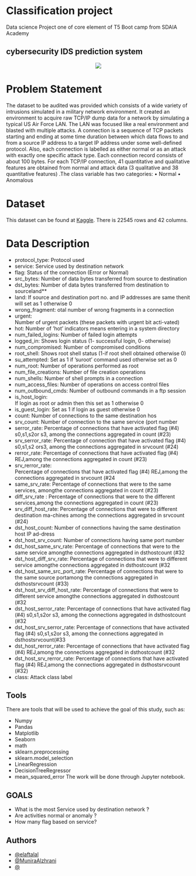 
# Classification project
Data science Project one of core element of T5 Boot camp from SDAIA Academy
## cybersecurity IDS prediction system
<p align="center" width="100%">
<img src="https://reciprocity.com/wp-content/uploads/2021/06/resource_advanced-persistent-threat-cybersecurity_featured-img_730x270.jpg"/>
</p>

# Problem Statement

The dataset to be audited was provided which consists of a wide variety of intrusions simulated in a military network environment. It created an environment to acquire raw TCP/IP dump data for a network by simulating a typical US Air Force LAN. The LAN was focused like a real environment and blasted with multiple attacks. A connection is a sequence of TCP packets starting and ending at some time duration between which data flows to and from a source IP address to a target IP address under some well-defined protocol. Also, each connection is labelled as either normal or as an attack with exactly one specific attack type. Each connection record consists of about 100 bytes.
For each TCP/IP connection, 41 quantitative and qualitative features are obtained from normal and attack data (3 qualitative and 38 quantitative features) .The class variable has two categories:
• Normal
• Anomalous

# Dataset
 This dataset can be found at [Kaggle](https://www.kaggle.com/sampadab17/network-intrusion-detection).
There is 22545 rows and 42 columns.

# Data Description

 - protocol_type: 
 Protocol used
 - service:
 Service used by destination network
 - flag:
 Status of the connection (Error or Normal)
 - src_bytes:
 Number of data bytes transferred from source to destination
 - dst_bytes:
 Number of data bytes transferred from destination to sourceland**
 - land:
 If source and destination port no. and IP addresses are same thenit will set as 1 otherwise 0
 - wrong_fragment:
 otal number of wrong fragments in a connection
 - urgent:  
 Number of urgent packets (these packets with urgent bit acti-vated)
 - hot:
 Number of ’hot’ indicators means entering in a system directory
 - num_failed_logins:
 Number of failed login attempts
 - logged_in:
 Shows login status (1- successful login, 0- otherwise)
 - num_compromised:
 Number of compromised conditions
 - root_shell:
 Shows root shell status (1-if root shell obtained otherwise 0)
 - su_attempted:
 Set as 1 if ’suroot’ command used otherwise set as 0
 - num_root:
 Number of operations performed as root
 - num_file_creations:
 Number of file creation operations
 - num_shells:
 Number of shell prompts in a connection 
 - num_access_files:
 Number of operations on access control files
 - num_outbound_cmds:
 Number of outbound commands in a ftp session
 - is_host_login:  
 If login as root or admin then this set as 1 otherwise 0
 - is_guest_login:
 Set as 1 if login as guest otherwise 0
 - count:
 Number of connections to the same destination hos
 - srv_count:
 Number of connection to the same service (port number
 - serror_rate:
 Percentage of connections that have activated flag (#4) s0,s1,s2or s3, among the connections aggregated in count (#23)
 - srv_serror_rate: 
 Percentage of connection that have activated flag (#4) s0,s1,s2 ors3, among the connections aggregated in srvcount (#24)
 - rerror_rate:
 Percentage of connections that have activated flag (#4) REJ,among the connections aggregated in count (#23)
 - srv_rerror_rate:   
 Percentage of connections that have activated flag (#4) REJ,among the connections aggregated in srvcount (#24
 - same_srv_rate:
 Percentage of connections that were to the same services, amongthe connections aggregated in count (#23)
 - diff_srv_rate :
 Percentage of connections that were to the different services,among the connections aggregated in count (#23)
 - srv_diff_host_rate:
 Percentage of connections that were to different destination ma-chines among the connections aggregated in srvcount (#24)
 - dst_host_count:
 Number of connections having the same destination host IP ad-dress
 - dst_host_srv_count:
 Number of connections having same port number 
 - dst_host_same_srv_rate:
 Percentage of connections that were to the same service amongthe connections aggregated in dsthostcount (#32
 - dst_host_diff_srv_rate:
 Percentage of connections that were to different service amongthe connections aggregated in dsthostcount (#32
 - dst_host_same_src_port_rate:
 Percentage of connections that were to the same source portamong the connections aggregated in dsthostsrvcount (#33)
 - dst_host_srv_diff_host_rate:
 Percentage of connections that were to different service amongthe connections aggregated in dsthostcount (#32
 - dst_host_serror_rate:
 Percentage of connections that have activated flag (#4) s0,s1,s2or s3, among the connections aggregated in dsthostcount (#32
 - dst_host_srv_serror_rate:
 Percentage of connections that have activated flag (#4) s0,s1,s2or s3, among the connections aggregated in dsthostsrvcount(#33
 - dst_host_rerror_rate:
 Percentage of connections that have activated flag (#4) REJ,among the connections aggregated in dsthostcount (#32
 - dst_host_srv_rerror_rate:
 Percentage of connections that have activated flag (#4) REJ,among the connections aggregated in dsthostsrvcount (#32)
 - class:
 Attack class label
## Tools
There are tools that will be used to achieve the goal of this study, such as: 
- Numpy
- Pandas
- Matplotlib
- Seaborn
- math
- sklearn.preprocessing
- sklearn.model_selection
- LinearRegression
- DecisionTreeRegressor
-  mean_squared_error
The work will be done through Jupyter notebook.

## GOALS
- What is the most Service used by destination network ?
- Are activities normal or anomaly ?
- How many flag based on service?


## Authors 
- [@elaftalal](https://github.com/elaftalal)
- [@MuniraAlzhrani](https://github.com/MuniraAlzhrani)
- [@](https://github.com/Amoraished)
